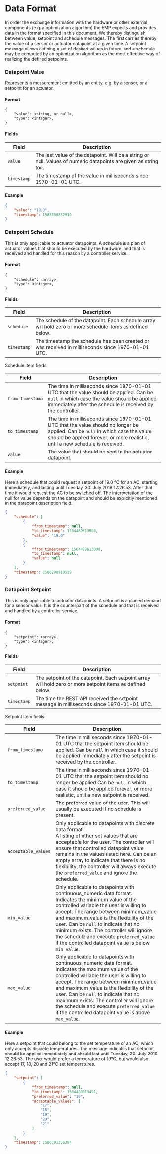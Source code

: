  # Data Format

In order the exchange information with the hardware or other external components (e.g. a optimization algorithm) the EMP expects and provides data in the format specified in this document. We thereby distinguish between value, setpoint and schedule messages. The first carries thereby the value of a sensor or actuator datapoint at a given time. A setpoint message allows defining a set of desired values in future, and a schedule may be computed by an optimization algorithm as the most effective way of realizing the defined setpoints.   

### Datapoint Value

Represents a measurement emitted by an entity, e.g. by a sensor, or a setpoint for an actuator. 

#### Format

```
{
    "value": <string, or null>,
    "type": <integer>,
}
```

#### Fields

| Field       | Description                                                  |
| ----------- | ------------------------------------------------------------ |
| `value`     | The last value of the datapoint. Will be a string or null. Values of numeric datapoints are given as string too.<br /> |
| `timestamp` | The timestamp of the value in milliseconds since 1970-01-01 UTC. |

#### Example

```json
{
    "value": "18.0",
    "timestamp": 1585858832910
}
```

### Datapoint Schedule

This is only applicable to actuator datapoints. A schedule is a plan of actuator values that should be executed by the hardware, and that is received and handled for this reason by a controller service.

#### Format

```
{
    "schedule": <array>,
    "type": <integer>,
}
```

#### Fields

| Field       | Description                                                  |
| ----------- | ------------------------------------------------------------ |
| `schedule`  | The schedule of the datapoint. Each schedule array will hold zero or more schedule items as defined below. |
| `timestamp` | The timestamp the schedule has been created or was received in milliseconds since 1970-01-01 UTC. |

Schedule item fields:

| Field            | Description                                                  |
| ---------------- | ------------------------------------------------------------ |
| `from_timestamp` | The time in milliseconds since 1970-01-01 UTC that the value should be applied. Can be `null` in which case the value should be applied immediately after the schedule is received by the controller. |
| `to_timestamp`   | The time in milliseconds since 1970-01-01 UTC that the value should no longer be applied. Can be `null` in which case the value should be applied forever, or more realistic, until a new schedule is received. |
| `value`          | The value that should be sent to the actuator datapoint. <br /> |

#### Example

Here a schedule that could request a setpoint of 19.0 °C for an AC, starting immediately, and lasting until  Tuesday, 30. July 2019 12:26:53. After that time it would request the AC to be switched off. The interpretation of the null for value depends on the datapoint and should be explicitly mentioned in the datapoint description field. 

```json
{
    "schedule": [
        {
            "from_timestamp": null,
            "to_timestamp": 1564489613000,
            "value": "19.0"
        },
        {
            "from_timestamp": 1564489613000,
            "to_timestamp": null,
            "value": null
        }
    ],
    "timestamp": 1586290918529
}
```

### Datapoint Setpoint

This is only applicable to actuator datapoints. A setpoint is a planed demand for a sensor value. It is the counterpart of the schedule and that is received and handled by a controller service.

#### Format

```
{
    "setpoint": <array>,
    "type": <integer>,
}
```

#### Fields

| Field       | Description                                                  |
| ----------- | ------------------------------------------------------------ |
| `setpoint`  | The setpoint of the datapoint. Each setpoint array will hold zero or more setpoint items as defined below. |
| `timestamp` | The time the REST API received the setpoint message in milliseconds since 1970-01-01 UTC. |

Setpoint item fields:

| Field               | Description                                                  |
| ------------------- | ------------------------------------------------------------ |
| `from_timestamp`    | The time in milliseconds since 1970-01-01 UTC that the setpoint item should be applied. Can be `null` in which case it should be applied immediately after the setpoint is received by the controller. |
| `to_timestamp`      | The time in milliseconds since 1970-01-01 UTC that the setpoint item should no longer be applied Can be `null` in which case it should be applied forever, or more realistic, until a new setpoint is received. |
| `preferred_value`   | The preferred value of the user. This will usually be executed if no schedule is present.<br /> |
| `acceptable_values` | Only applicable to datapoints with discrete data format.<br />A listing of other set values that are acceptable for the user. The controller will ensure that controlled datapoint value remains in the values listed here. Can be an empty array to indicate that there is no flexibility, the controller will always execute the `preferred_value` and ignore the schedule. |
| `min_value`         | Only applicable to datapoints with continuous_numeric data format.<br />Indicates the minimum value of the controlled variable the user is willing to accept. The range between minimum_value and maximum_value is the flexibility of the user. Can be `null` to indicate that no minimum exists. The controller will ignore the schedule and execute `preferred_value` if the controlled datapoint value is below `min_value`. |
| `max_value`         | Only applicable to datapoints with continuous_numeric data format.<br />Indicates the maximum value of the controlled variable the user is willing to accept. The range between minimum_value and maximum_value is the flexibility of the user. Can be `null` to indicate that no maximum exists. The controller will ignore the schedule and execute `preferred_value` if the controlled datapoint value is above `max_value`. |

#### Example

Here a setpoint that could belong to the set temperature of an AC, which only accepts discrete temperatures. The message indicates that setpoint should be applied immediately and should last until Tuesday, 30. July 2019 12:26:53. The user would prefer a temperature of 19°C, but would also accept 17, 18, 20 and 21°C set temperatures.

```json
{
    "setpoint": [
        {
            "from_timestamp": null,
            "to_timestamp": 1564489613491,
            "preferred_value": "19",
            "acceptable_values": [
                "17",
                "18",
                "19",
                "20",
                "21"
            ]
        }
    ],
    "timestamp": 1586301356394
}
```